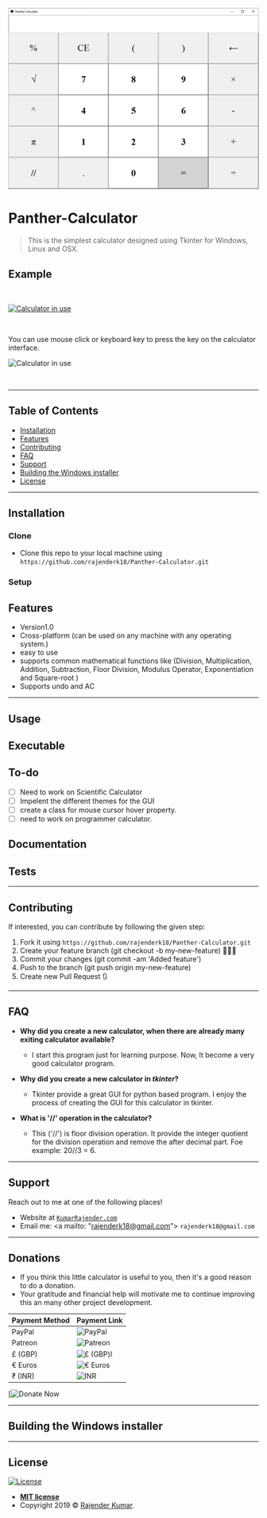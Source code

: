 <a href="https://KumarRajender.com"><img src="https://github.com/rajenderk18/Panther-Calculator/blob/master/images/Panther_Calculator.png" title="Panther-Calculator" alt="FVCproductions"></a>


# Panther-Calculator

> This is the simplest calculator designed using Tkinter for Windows, Linux and OSX.

## Example 
&nbsp;


[![Calculator in use ](https://user-images.githubusercontent.com/35782113/63217308-18228b80-c112-11e9-9ecc-34ffa2aceda7.gif)]()

&nbsp;

You can use mouse click or keyboard key to press the key on the calculator interface.



![Calculator in use](https://user-images.githubusercontent.com/35782113/63217309-18228b80-c112-11e9-9969-265061dae03c.gif)

&nbsp;



---

## Table of Contents 

- [Installation](#installation)
- [Features](#features)
- [Contributing](#contributing)
- [FAQ](#faq)
- [Support](#support)
- [Building the Windows installer](#building-the-windows-installer)
- [License](#license)

---

## Installation

### Clone

- Clone this repo to your local machine using `https://github.com/rajenderk18/Panther-Calculator.git`

### Setup
## Features
- Version1.0
- Cross-platform (can be used on any machine with any operating system.)
- easy to use
- supports common mathematical functions like (Division, Multiplication, Addition, Subtraction, Floor Division, Modulus Operator, Exponentiation and Square-root )
- Supports undo and AC
---

## Usage 
## Executable
## To-do
  - [ ] Need to work on Scientific Calculator
  - [ ] Impelent the different themes for the GUI
  - [ ] create a class for mouse cursor hover property.
  - [ ] need to work on programmer calculator. 
 
## Documentation 
## Tests

---

## Contributing

If interested, you can contribute by following the given step:

1. Fork it using `https://github.com/rajenderk18/Panther-Calculator.git`
2. Create your feature branch (git checkout -b my-new-feature) 🔨🔨🔨
3. Commit your changes (git commit -am 'Added <xyz> feature')
4. Push to the branch (git push origin my-new-feature)
5. Create new Pull Request 🔃
---

## FAQ

- **Why did you create a new calculator, when there are already many exiting calculator available?**
    - I start this program just for learning purpose. Now, It become a very good calculator program.

- **Why did you create a new calculator in *tkinter*?**
    - Tkinter provide a great GUI for python based program. I enjoy the process of creating the GUI for this calculator in tkinter.
 - **What is '//' operation in the calculator?**
    - This ('//') is floor division operation. It provide the integer quotient for the division operation and remove the after decimal part. Foe example: 20//3 = 6.
 
    
---

## Support

Reach out to me at one of the following places!

- Website at <a href="http://KumarRajender.com" target="_blank">`KumarRajender.com`</a>
- Email me: <a mailto: "rajenderk18@gmail.com"> `rajenderk18@gmail.com` </a>
---

## Donations

- If you think this little calculator is useful to you, then it's a good reason to do a donation.
- Your gratitude and financial help will motivate me to continue improving this an many other project development.

| Payment Method | Payment Link |
| --- | --- |
| PayPal | ![PayPal](https://user-images.githubusercontent.com/35782113/63217312-24a6e400-c112-11e9-9eef-cc1a0bf69747.jpg) |
| Patreon | ![Patreon](https://user-images.githubusercontent.com/35782113/63217315-253f7a80-c112-11e9-8aed-aa70e001c3d9.png) |
| £ (GBP) |![£ (GBP)l](https://user-images.githubusercontent.com/35782113/63217313-24a6e400-c112-11e9-8c54-a0d8ede0c0b9.png) |
| € Euros	 | ![€ Euros](https://user-images.githubusercontent.com/35782113/63217313-24a6e400-c112-11e9-8c54-a0d8ede0c0b9.png) |
| ₹ (INR) |![INR](https://user-images.githubusercontent.com/35782113/63217311-24a6e400-c112-11e9-896d-debe0ce54dab.png) |


[![Donate Now](https://user-images.githubusercontent.com/35782113/63217310-24a6e400-c112-11e9-9fb6-2d7f6ec2f143.jpg)


---
## Building the Windows installer
---
## License

[![License](http://img.shields.io/:license-mit-blue.svg?style=flat-square)](http://badges.mit-license.org)

- **[MIT license](https://github.com/rajenderk18/Panther-Calculator/blob/master/LICENSE)**
- Copyright 2019 © <a href="http://KumarRajender.com" target="_blank">Rajender Kumar</a>.
